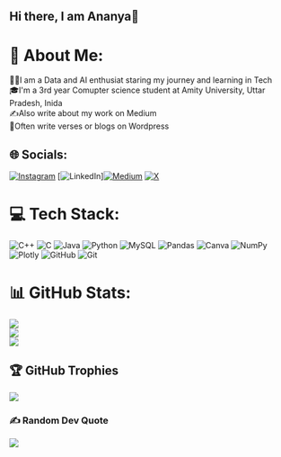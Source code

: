 ## Hi there, I am Ananya👋
  
# 💫 About Me:
👩‍💻I am a Data and AI enthusiat staring my journey and learning in Tech <br>🎓I'm a 3rd year Comupter science student at Amity University, Uttar Pradesh, Inida <br>✍️Also write about my work on Medium <br>🌌Often write verses or blogs on Wordpress<br>


## 🌐 Socials:
[![Instagram](https://img.shields.io/badge/Instagram-%23E4405F.svg?logo=Instagram&logoColor=white)](https://instagram.com/code.smashers) [![LinkedIn](https://img.shields.io/badge/LinkedIn-%230077B5.svg?logo=linkedin&logoColor=white)][![Medium](https://img.shields.io/badge/Medium-12100E?logo=medium&logoColor=white)](https://medium.com/@ananyagupta1812) [![X](https://img.shields.io/badge/X-black.svg?logo=X&logoColor=white)](https://x.com/AnanyaaGup37133) 

# 💻 Tech Stack:
![C++](https://img.shields.io/badge/c++-%2300599C.svg?style=for-the-badge&logo=c%2B%2B&logoColor=white) ![C](https://img.shields.io/badge/c-%2300599C.svg?style=for-the-badge&logo=c&logoColor=white) ![Java](https://img.shields.io/badge/java-%23ED8B00.svg?style=for-the-badge&logo=openjdk&logoColor=white) ![Python](https://img.shields.io/badge/python-3670A0?style=for-the-badge&logo=python&logoColor=ffdd54) ![MySQL](https://img.shields.io/badge/mysql-4479A1.svg?style=for-the-badge&logo=mysql&logoColor=white) ![Pandas](https://img.shields.io/badge/pandas-%23150458.svg?style=for-the-badge&logo=pandas&logoColor=white) ![Canva](https://img.shields.io/badge/Canva-%2300C4CC.svg?style=for-the-badge&logo=Canva&logoColor=white) ![NumPy](https://img.shields.io/badge/numpy-%23013243.svg?style=for-the-badge&logo=numpy&logoColor=white) ![Plotly](https://img.shields.io/badge/Plotly-%233F4F75.svg?style=for-the-badge&logo=plotly&logoColor=white) ![GitHub](https://img.shields.io/badge/github-%23121011.svg?style=for-the-badge&logo=github&logoColor=white) ![Git](https://img.shields.io/badge/git-%23F05033.svg?style=for-the-badge&logo=git&logoColor=white)
# 📊 GitHub Stats:
![](https://github-readme-stats.vercel.app/api?username=ananyagupta1812&theme=radical&hide_border=false&include_all_commits=true&count_private=true)<br/>
![](https://github-readme-streak-stats.herokuapp.com/?user=ananyagupta1812&theme=radical&hide_border=false)<br/>
![](https://github-readme-stats.vercel.app/api/top-langs/?username=ananyagupta1812&theme=radical&hide_border=false&include_all_commits=true&count_private=true&layout=compact)

## 🏆 GitHub Trophies
![](https://github-profile-trophy.vercel.app/?username=ananyagupta1812&theme=radical&no-frame=false&no-bg=true&margin-w=4)

### ✍️ Random Dev Quote
![](https://quotes-github-readme.vercel.app/api?type=horizontal&theme=radical)

<!-- Proudly created with GPRM ( https://gprm.itsvg.in ) -->



